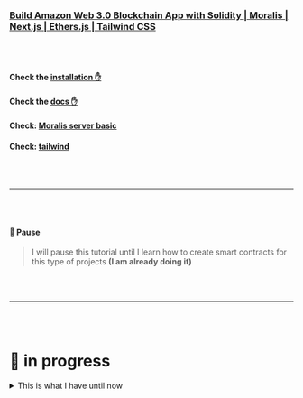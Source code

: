 ### [Build Amazon Web 3.0 Blockchain App with Solidity | Moralis | Next.js | Ethers.js | Tailwind CSS](https://youtu.be/HMdwbq1JJT0)

 <br>
 <br>

#### Check the [installation ✋](https://github.com/nadiamariduena/amazon-clone-blockchain/blob/2-Auth-moralis-context/INSTALLATION.md)

#### Check the [docs ✋](https://github.com/nadiamariduena/amazon-clone-blockchain/blob/2-Auth-moralis-context/DOCS.md)

#### Check: [Moralis server basic](https://github.com/nadiamariduena/amazon-clone-blockchain/blob/2-Auth-moralis-context/MORALISSERVER.md)

#### Check: [tailwind](https://github.com/nadiamariduena/amazon-clone-blockchain/blob/2-Auth-moralis-context/TAILWIND.md)

 <br>
 <br>

---

 <br>
 <br>

#### 🔴 Pause

> I will pause this tutorial until I learn how to create smart contracts for this type of projects **(I am already doing it)**

 <br>
 <br>

---

 <br>
 <br>

# 🚧 in progress

<details>
<summary>This is what I have until now</summary>

<br>

<!--
[<img src="./img-read/amazon-logo.gif"/>]() -->

### Showing the assets in our App

- Before adding the assets, we will need to create a new component in our App, this component will be called **components/Main.js**

<br>

- Add the following

```javascript
import React from "react";

const Main = () => {
  return <div>Main</div>;
};

export default Main;
```

<br>

#### Now go to the pages/indexjs and uncover the Main.js

```javascript
export default function Home() {
  return (
    <div className={styles.container}>
      <SideBar />
      <Main />
    </div>
  );
}
```

<br>

[<img src="./img-read/main-component.jpg"/>]()

<br>

#### Now lets start implementing the Main.js

- import the **context**

```javascript
import React, { useContext } from "react";
import { AmazonContext } from "../context/AmazonContext";
```

<br>

#### Next, add the following 3 components (hide them because you will have some errors after you add them)

```javascript
// <Header />
//   <Featured />
<Cards />
```

- In this 3 components we are going to store all the digital **assets**

<br>

#### Add the styles

```javascript
const styles = {
  container: `h-full w-full flex flex-col mt-[50px] pr-[50px] overflow-hidden`,
  recentTitle: `text-2xl font-bold text-center mb-[20px] text-center mt-[40px]`,
  recentTransactionsList: `flex flex-col`,
  transactionCard: `flex justify-between mb-[20px] p-[30px] bg-[#42667e] text-white rounded-xl shadow-xl font-bold gap-[20px] text-xl`,
};
```

<br>

##### At this point you will have an error, but its because we havent created the _Cards.js_ component

- Go to the components folder and create the Cards.js

- You should have something like this in the Main.js

```javascript
import React, { useContext, useEffect } from "react";
import { AmazonContext } from "../context/AmazonContext";
import Cards from "./Cards";

const Main = () => {
  //
  //
  const styles = {
    container: `h-full w-full flex flex-col mt-[50px] pr-[50px] overflow-hidden`,
    recentTitle: `text-2xl font-bold text-center mb-[20px] text-center mt-[40px]`,
    recentTransactionsList: `flex flex-col`,
    transactionCard: `flex justify-between mb-[20px] p-[30px] bg-[#42667e] text-white rounded-xl shadow-xl font-bold gap-[20px] text-xl`,
  };
  //
  //
  return (
    <div className={styles.container}>
      {/* <Header />
      <Featured /> */}
      <Cards />
    </div>
  );
};

export default Main;
```

<br>

- ✋ At this point you should be able to see the 'cards' text in your browser

<br>

#### Now add the following to the Cards.js components

<br>

```javascript
import React, { useContext } from "react";
import { AmazonContext } from "../context/AmazonContext";

const Cards = () => {
  //
  //
  const styles = {
    container: `h-full w-full flex flex-col ml-[20px] -mt-[50px]`,
    title: `text-xl font-bolder mb-[20px] mt-[30px]  ml-[30px]`,
    cards: `flex items-center  flex-wrap gap-[80px]`,
  };

  return (
    <div className={styles.container}>
      <div className={styles.title}>New Release</div>
      <div className={styles.cards}>
        // ✋ here we will be mapping into another component to grab the assets,
        So for every ASSET we will add a new card component, like so:
        <Card />✋
      </div>
    </div>
  );
};

export default Cards;
```

<br>
<br>

#### So for every ASSET we will add a new card component, like so:

```javascript

        <Card />✋
```

<br>

</details>
